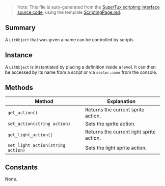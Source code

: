 > Note: This file is auto-generated from the [SuperTux scripting interface source code](https://github.com/SuperTux/supertux/tree/master/src/scripting), using the template [ScriptingPage.md](https://github.com/SuperTux/wiki/tree/master/templates/ScriptingPage.md).

Summary
-------

A `LitObject` that was given a name can be controlled by scripts.

Instance
--------

A `LitObject` is instantiated by placing a definition inside a level. It can then be accessed by its name from a script or via `sector.name` from the console. 

Methods
-------

Method | Explanation
-------|-------
`get_action()` | Returns the current sprite action. 
`set_action(string action)` | Sets the sprite action. 
`get_light_action()` | Returns the current light sprite action. 
`set_light_action(string action)` | Sets the light sprite action. 


Constants
---------

None.
